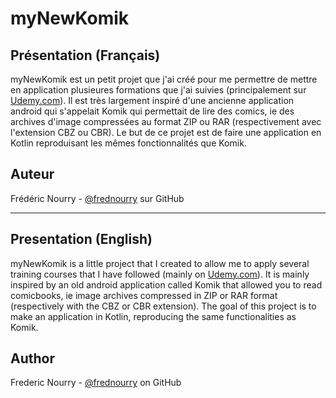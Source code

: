myNewKomik
==========

Présentation (Français)
------------

myNewKomik est un petit projet que j'ai créé pour me permettre de mettre en application plusieures formations que j'ai suivies (principalement sur [Udemy.com][1]).
Il est très largement inspiré d'une ancienne application android qui s'appelait Komik qui permettait de lire des comics, ie des archives d'image compressées au format ZIP ou RAR (respectivement avec l'extension CBZ ou CBR). Le but de ce projet est de faire une application en Kotlin reproduisant les mêmes fonctionnalités que Komik.

Auteur
------
Frédéric Nourry - [@frednourry][2] sur GitHub


-----------------------------------

Presentation (English)
------------

myNewKomik is a little project that I created to allow me to apply several training courses that I have followed (mainly on [Udemy.com][1]). It is mainly inspired by an old android application called Komik that allowed you to read comicbooks, ie image archives compressed in ZIP or RAR format (respectively with the CBZ or CBR extension). The goal of this project is to make an application in Kotlin, reproducing the same functionalities as Komik. 

Author
------
Frederic Nourry - [@frednourry][2] on GitHub


[1]: https://www.udemy.com/
[2]: https://github.com/frednourry

